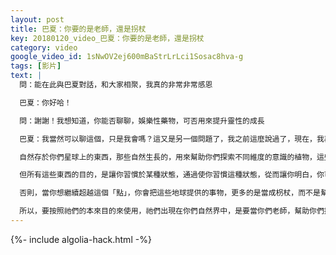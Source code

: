 ```yaml
---
layout: post
title: 巴夏：你要的是老師，還是拐杖
key: 20180120_video_巴夏：你要的是老師，還是拐杖
category: video
google_video_id: 1sNwOV2ej600mBaStrLrLci1Sosac8hva-g
tags: [影片]
text: |
  問：能在此與巴夏對話，和大家相聚，我真的非常非常感恩

  巴夏：你好哈！

  問：謝謝！我想知道，你能否聊聊，娛樂性藥物，可否用來提升靈性的成長

  巴夏：我當然可以聊這個，只是我會嗎？這又是另一個問題了，我之前這麼說過了，現在，我再簡述一遍。

  自然存於你們星球上的東西，那些自然生長的，用來幫助你們探索不同維度的意識的植物，這些事物，可以當老師或者指引者，把你們的意識提升到某個高度。你們身體也會自然分泌某些物質，如二甲基色胺DMT，你們也可以通過探索各種最適合你的方式，來不斷地提高和強化。

  但所有這些東西的目的，是讓你習慣於某種狀態，通過使你習慣這種狀態，從而讓你明白，你可以在任何想要的時候，在內在創造這種狀態（感覺），而無需再通過老師，帶領你到達這個「領悟點」。

  否則，當你想繼續超越這個「點」，你會把這些地球提供的事物，更多的是當成枴杖，而不是幫助，於是你就越界了，自強變成了上癮，即使只是心理上的癮頭。

  所以，要按照祂們的本來目的來使用，祂們出現在你們自然界中，是要當你們老師，幫助你們提升意識，讓你們明白，你們可以不再需要祂們，就可以進入任何你想進入的狀態，這對你有幫助嗎？
---
```


{%- include algolia-hack.html -%}
